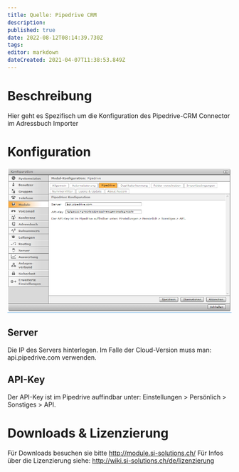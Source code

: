 ```yaml
---
title: Quelle: Pipedrive CRM
description: 
published: true
date: 2022-08-12T08:14:39.730Z
tags: 
editor: markdown
dateCreated: 2021-04-07T11:38:53.849Z
---
```


# Beschreibung
Hier geht es Spezifisch um die Konfiguration des Pipedrive-CRM Connector im Adressbuch Importer
# Konfiguration
![Pipedrive](/uploads/adressbuch-importer/pipedrive.png "Pipedrive")

## Server
Die IP des Servers hinterlegen.
Im Falle der Cloud-Version muss man: api.pipedrive.com verwenden.

## API-Key
Der API-Key ist im Pipedrive auffindbar unter: Einstellungen > Persönlich > Sonstiges > API.

# Downloads & Lizenzierung
Für Downloads besuchen sie bitte http://module.si-solutions.ch/
Für Infos über die Lizenzierung siehe: http://wiki.si-solutions.ch/de/lizenzierung